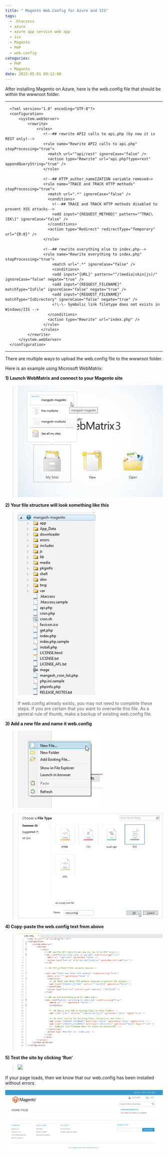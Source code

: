 ```yaml
---
title: " Magento Web.Config for Azure and IIS"
tags:
  - .htaccess
  - azure
  - azure app service web app
  - iis
  - Magento
  - PHP
  - web.config
categories:
  - PHP
  - Magento
date: 2015-05-01 09:12:00
---
```


After installing Magento on Azure, here is the web.config file that should be within the wwwroot folder.

* * *

      <?xml version="1.0" encoding="UTF-8"?>   
      <configuration>   
          <system.webServer>   
              <rewrite>   
                  <rules>   
                     <!--## rewrite API2 calls to api.php (by now it is REST only)-->   
                     <rule name="Rewrite API2 calls to api.php" stopProcessing="true">   
                       <match url="^api/rest" ignoreCase="false" />   
                       <action type="Rewrite" url="api.php?type=rest" appendQueryString="true" />   
                     </rule>

                     <!--## HTTP_author_nameIZATION variable removed—>  
                     <rule name="TRACE and TRACK HTTP methods" stopProcessing="true">   
                       <match url=".*" ignoreCase="false" />   
                       <conditions>   
                         <!--## TRACE and TRACK HTTP methods disabled to prevent XSS attacks-->   
                         <add input="{REQUEST_METHOD}" pattern="^TRAC\[EK\]" ignoreCase="false" />   
                       </conditions>   
                       <action type="Redirect" redirectType="Temporary" url="{R:0}" />   
                     </rule>

                     <!--## rewrite everything else to index.php-->   
                     <rule name="Rewrite everything to index.php" stopProcessing="true">   
                         <match url=".*" ignoreCase="false" />   
                         <conditions>  
                         <add input="{URL}" pattern="^/(media|skin|js)/" ignoreCase="false" negate="true" />  
                         <add input="{REQUEST_FILENAME}" matchType="IsFile" ignoreCase="false" negate="true" />   
                         <add input="{REQUEST_FILENAME}" matchType="IsDirectory" ignoreCase="false" negate="true" />   
                         <!\-\- Symbolic link filetype does not exists in Windows/IIS -->   
                       </conditions>   
                       <action type="Rewrite" url="index.php" />   
                     </rule>   
                    </rules>   
              </rewrite>      
          </system.webServer>   
      </configuration>

* * *

There are multiple ways to upload the web.config file to the wwwroot folder.

Here is an example using Microsoft WebMatrix:

**1) Launch WebMatrix and connect to your Magento site**

> ![](/media/2019/03/2022.2015-05-01%2010_51_27-Quick%20Start%20-%20Microsoft%20WebMatrix.png)

**2) Your file structure will look something like this**

> ![](/media/2019/03/3513.2015-05-01%2010_52_11-[REMOTE]%20mangesh-magento%20-%20Microsoft%20WebMatrix.png)
> 
> If web.config already exists, you may not need to complete these steps. If you are certain that you want to overwrite this file. As a general rule of thumb, make a backup of existing web.config file.

**3) Add a new file and name it web.config**

> ![](/media/2019/03/6332.2015-05-01%2010_54_29-Greenshot.png)

> ![](/media/2019/03/8321.2015-05-01%2010_54_59-[REMOTE]%20mangesh-magento%20-%20Microsoft%20WebMatrix.png)

**4) Copy-paste the web.config text from above**

> ![](/media/2019/03/3301.2015-05-01%2010_55_59-[REMOTE]%20mangesh-magento%20-%20Microsoft%20WebMatrix.png)

**5) Test the site by clicking ‘Run’**

> ![](/media/2019/03/7411.2015-05-01%2010_56_22-[REMOTE]%20mangesh-magento%20-%20Microsoft%20WebMatrix.png%20)

If your page loads, then we know that our web.config has been installed without errors.

![](/media/2019/03/2860.2015-05-01%2011_10_19-Home%20page%20-%20Internet%20Explorer.png)